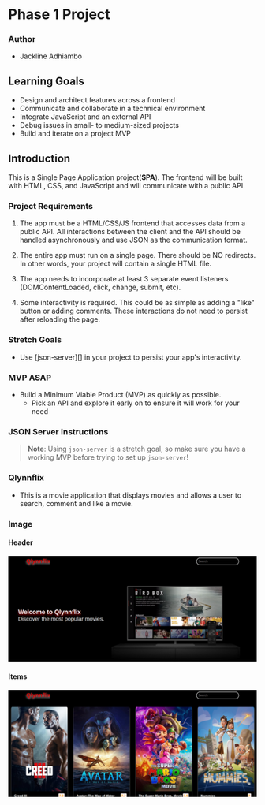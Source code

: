 # Phase 1 Project

### Author
- Jackline Adhiambo

## Learning Goals

- Design and architect features across a frontend
- Communicate and collaborate in a technical environment
- Integrate JavaScript and an external API
- Debug issues in small- to medium-sized projects
- Build and iterate on a project MVP

## Introduction

This is a Single Page Application project(**SPA**).
The frontend will be built with HTML, CSS, and JavaScript and will communicate with a public API.

### Project Requirements

1. The app must be a HTML/CSS/JS frontend that accesses data from a public API.
  All interactions between the client and the API should be handled
  asynchronously and use JSON as the communication format.

2. The entire app must run on a single page. There should be NO redirects. In
   other words, your project will contain a single HTML file.

3. The app needs to incorporate at least 3 separate event listeners
   (DOMContentLoaded, click, change, submit, etc).

4. Some interactivity is required. This could be as simple as adding a "like"
   button or adding comments. These interactions do not need to persist after
   reloading the page.

### Stretch Goals

- Use [json-server][] in your project to persist your app's interactivity.


### MVP ASAP

- Build a Minimum Viable Product (MVP) as quickly as possible.
  - Pick an API and explore it early on to ensure it will work for your need

### JSON Server Instructions

> **Note**: Using `json-server` is a stretch goal, so make sure you have a
> working MVP before trying to set up `json-server`!

### Qlynnflix
- This is a movie application that displays movies and allows a user to search, comment and like a movie.

### Image
#### Header
![Header screenshot](./images/display.png)

#### Items
![Item screenshot](./images/display2.png)


